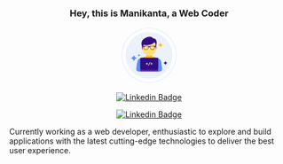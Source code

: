 ### <h3 align="center">Hey, this is Manikanta, a Web Coder</h3>
<div align="center"><img src="https://github.com/manikanta29788/manikanta29788/blob/main/assets/icon-2.png" alt="icon" width="100" wheight="100"/></div>

<div align="center">
  
[![Linkedin Badge](https://img.shields.io/badge/-LINKEDIN-blue?style=for-the-badge&logo=Linkedin&logoColor=white&link=https://www.linkedin.com/in/harish-v-960753107/)](https://www.linkedin.com/in/manikanta-k-6b0145120/)

[![Linkedin Badge](https://img.shields.io/badge/-GMAIL-blue?style=for-the-badge&logo=Gmail&color=red&logoColor=white&link=mailto:harishv6665@gmail.com)](mailto:manikanta29788@gmail.com)

</div>

Currently working as a web developer, enthusiastic to explore and build applications with the latest cutting-edge technologies to deliver the best user experience.

<!--
**manikanta29788/manikanta29788** is a ✨ _special_ ✨ repository because its `README.md` (this file) appears on your GitHub profile.

Here are some ideas to get you started:

- 🔭 I’m currently working on ...
- 🌱 I’m currently learning ...
- 👯 I’m looking to collaborate on ...
- 🤔 I’m looking for help with ...
- 💬 Ask me about ...
- 📫 How to reach me: ...
- 😄 Pronouns: ...
- ⚡ Fun fact: ...
-->
